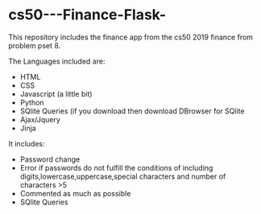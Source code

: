 # cs50---Finance-Flask-

This repository includes the finance app from the cs50 2019 finance from problem pset 8. 

The Languages included are: 
  * HTML
  * CSS
  * Javascript (a little bit)
  * Python
  * SQlite Queries (if you download then download DBrowser for SQlite
  * Ajax/Jquery
  * Jinja
  
It includes:
  * Password change
  * Error if passwords do not fulfill the conditions of including digits,lowercase,uppercase,special characters and number of characters >5
  * Commented as much as possible
  * SQlite Queries
 
